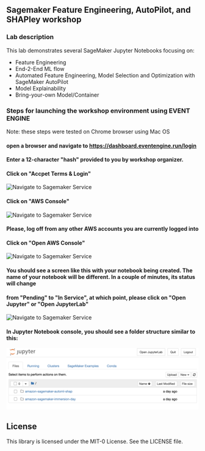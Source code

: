## Sagemaker Feature Engineering, AutoPilot, and SHAPley workshop

### Lab description

This lab demonstrates several SageMaker Jupyter Notebooks focusing on:
- Feature Engineering
- End-2-End ML flow
- Automated Feature Engineering, Model Selection and Optimization with SageMaker AutoPilot
- Model Explainability
- Bring-your-own Model/Container

### Steps for launching the workshop environment using EVENT ENGINE 
Note: these steps were tested on Chrome browser using Mac OS
#### open a browser and navigate to https://dashboard.eventengine.run/login
#### Enter a 12-character "hash" provided to you by workshop organizer.
#### Click on "Accpet Terms & Login"
![Navigate to Sagemaker Service](/images/image-01.png)

#### Click on "AWS Console"
![Navigate to Sagemaker Service](/images/image-02.png)

#### Please, log off from any other AWS accounts you are currently logged into

#### Click on "Open AWS Console"
![Navigate to Sagemaker Service](images/image-03.png)

#### You should see a screen like this with your notebook being created. The name of your notebook will be different. In a couple of minutes, its status will change
#### from "Pending" to "In Service", at which point, please click on "Open Jupyter" or "Open JupyterLab"
![Navigate to Sagemaker Service](/images/image-11.png)

#### In Jupyter Notebook console, you should see a folder structure similar to this: 
![Navigate to Sagemaker Service](/images/image-15.png)
## License

This library is licensed under the MIT-0 License. See the LICENSE file.

